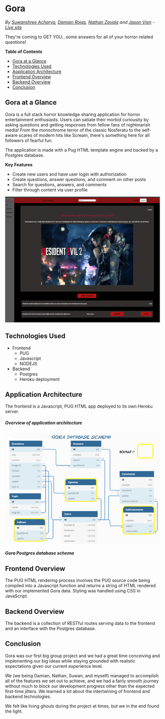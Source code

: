 # Gora
*By [Suwanshree Acharya](https://github.com/suwanshree), [Damian Rojas](https://github.com/JayDrojas), [Nathan Zavala](https://github.com/zavadev) and [Jason Vien](https://github.com/JDVien) - [Live site](https://gora--app.herokuapp.com/)*

They're coming to GET YOU...some answers for all of your horror-related questions!

**Table of Contents**
  * [Gora at a Glance](#gora-at-a-glance)
  * [Technologies Used](#technologies-used)
  * [Application Architecture](#application-architecture)
  * [Frontend Overview](#frontend-overview)
  * [Backend Overview](#backend-overview)
  * [Conclusion](#conclusion)

## Gora at a Glance
Gora is a full stack horror knowledge sharing application for horror entertainment enthusiasts. Users can satiate their morbid curiousity by asking questions and getting responses from fellow fans of nightmarish media! From the monochrome terror of the classic Nosferatu to the self-aware scares of modern hits like Scream, there's something here for all followers of fearful fun.

The application is made with a Pug HTML template engine and backed by a Postgres database.

**Key Features**
* Create new users and have user login with authorization
* Create questions, answer questions, and comment on other posts
* Search for questions, answers, and comments
* Filter through content via user profile

![Gora Main Questions Page](/public/images/gora-glance.png)

## Technologies Used
* Frontend
  * PUG
  * Javascript
  * NODEJS
* Backend
  * Postgres
  * Heroku deployment

## Application Architecture
The frontend is a Javascript, PUG HTML app deployed to its own Heroku server.


##### Overview of application architecture

![Database schema](/assets/database-resources/dbv004.png)
##### Gora Postgres database schema

## Frontend Overview
The PUG HTML rendering process involves the PUG source code being compiled into a Javascript function and returns a string of HTML rendered with our implemented Gora data. Styling was handled using CSS in JavaScript.


## Backend Overview
The backend is a collection of RESTful routes serving data to the frontend and an interface with the Postgres database.

## Conclusion
Gora was our first big group project and we had a great time conceiving and implementing our big ideas while staying grounded with realistic expectations given our current experience level.

We (we being Damian, Nathan, Suwan, and myself) managed to accomplish all of the features we set out to achieve, and we had a fairly smooth journey without much to block our development progress other than the expected first-time jitters. We learned a lot about the intertwining of frontend and backend technologies.

We felt like living ghouls during the project at times, but we in the end found the light.
